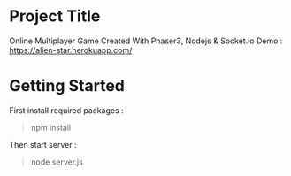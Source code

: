 # Project Title
Online Multiplayer Game Created With Phaser3, Nodejs & Socket.io
Demo : https://alien-star.herokuapp.com/


# Getting Started
First install required packages :
> npm install

Then start server :
> node server.js

